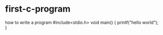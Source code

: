 # first-c-program
how to write a program 
#include<stdio.h>
void main()
{
  printf("hello world");
}
